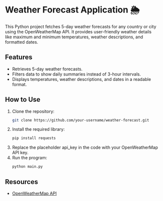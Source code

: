 # Weather Forecast Application 🌦️

This Python project fetches 5-day weather forecasts for any country or city using the OpenWeatherMap API. It provides user-friendly weather details like maximum and minimum temperatures, weather descriptions, and formatted dates.

## Features
- Retrieves 5-day weather forecasts.
- Filters data to show daily summaries instead of 3-hour intervals.
- Displays temperatures, weather descriptions, and dates in a readable format.

## How to Use
1. Clone the repository:
   ```bash
   git clone https://github.com/your-username/weather-forecast.git
2. Install the required library:
   ```bash
   pip install requests
3. Replace the placeholder api_key in the code with your OpenWeatherMap API key.
4. Run the program:
   ```bash
   python main.py

## Resources
- [OpenWeatherMap API](https://openweathermap.org/)


   
